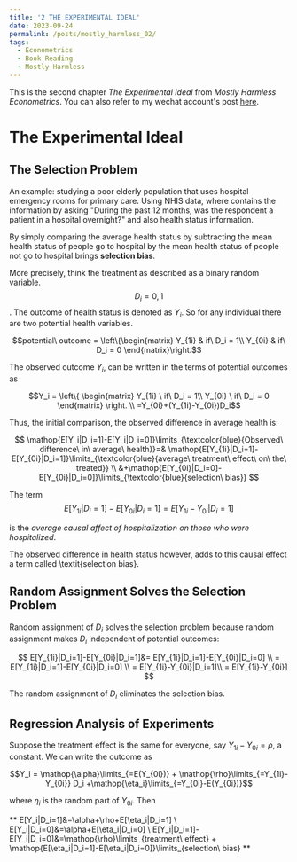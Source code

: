 ```yaml
---
title: '2 THE EXPERIMENTAL IDEAL'
date: 2023-09-24
permalink: /posts/mostly_harmless_02/
tags:
  - Econometrics
  - Book Reading
  - Mostly Harmless
---
```


This is the second chapter *The Experimental Ideal* from *Mostly Harmless Econometrics*. You can also refer to my wechat account's post [here](https://mp.weixin.qq.com/s/ntU-3PRQWR4LuT98777-ig).


# The Experimental Ideal
## The Selection Problem
An example: studying a poor elderly population that uses hospital emergency rooms for primary care. Using NHIS data, where contains the information by asking "During the past 12 months, was the respondent a patient in a hospital overnight?" and also health status information.

By simply comparing the average health status by subtracting the mean health status of people go to hospital by the mean health status of people not go to hospital brings **selection bias**.

More precisely, think the treatment as described as a binary random variable. $$D_i = {0,1}$$. The outcome of health status is denoted as $Y_i$. So for any individual there are two potential health variables.

$$potential\ outcome = \left\{\begin{matrix}
Y_{1i}  & if\ D_i = 1\\
Y_{0i}  & if\ D_i = 0
\end{matrix}\right.$$

The observed outcome $Y_i$, can be written in the terms of potential outcomes as 

$$Y_i = \left\{ \begin{matrix}
    Y_{1i} \  if\ D_i = 1\\
    Y_{0i} \  if\ D_i = 0 
\end{matrix}
\right. 
\\ =Y_{0i}+(Y_{1i}-Y_{0i})D_i$$

Thus, the initial comparison, the observed difference in average health is:

$$
    \mathop{E[Y_i|D_i=1]-E[Y_i|D_i=0]}\limits_{\textcolor{blue}{Observed\ difference\ in\ average\ health}}=& \mathop{E[Y_{1i}|D_i=1]-E[Y_{0i}|D_i=1]}\limits_{\textcolor{blue}{average\ treatment\ effect\ on\ the\ treated}} \\ 
    &+\mathop{E[Y_{0i}|D_i=0]-E[Y_{0i}|D_i=0]}\limits_{\textcolor{blue}{selection\ bias}}
$$

The term $$E[Y_{1i}|D_i=1]-E[Y_{0i}|D_i=1]=E[Y_{1i}-Y_{0i}|D_i=1]$$

is the *average causal affect of hospitalization on those who were hospitalized*.

The observed difference in health status however, adds to this causal effect a term called \textit{selection bias}.

## Random Assignment Solves the Selection Problem
Random assignment of $D_i$ solves the selection problem because random assignment makes $D_i$ independent of potential outcomes:

$$
    E[Y_{1i}|D_i=1]-E[Y_{0i}|D_i=1]&= E[Y_{1i}|D_i=1]-E[Y_{0i}|D_i=0] \\
    = E[Y_{1i}|D_i=1]-E[Y_{0i}|D_i=0] \\
    = E[Y_{1i}-Y_{0i}|D_i=1]\\
    = E[Y_{1i}-Y_{0i}]
$$

The random assignment of $D_i$ eliminates the selection bias.

## Regression Analysis of Experiments
Suppose the treatment effect is the same for everyone, say $Y_{1i}-Y_{0i}=\rho$, a constant. We can write the outcome as

$$Y_i = \mathop{\alpha}\limits_{=E(Y_{0i})} + \mathop{\rho}\limits_{=Y_{1i}-Y_{0i}} D_i +\mathop{\eta_i}\limits_{=Y_{0i}-E(Y_{0i})}$$

where $\eta_i$ is the random part of $Y_{0i}$. Then

**
    E[Y_i|D_i=1]&=\alpha+\rho+E[\eta_i|D_i=1] \\
    E[Y_i|D_i=0]&=\alpha+E[\eta_i|D_i=0] \\
    E[Y_i|D_i=1]-E[Y_i|D_i=0]&=\mathop{\rho}\limits_{treatment\ effect} + \mathop{E[\eta_i|D_i=1]-E[\eta_i|D_i=0]}\limits_{selection\ bias}
**
